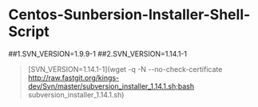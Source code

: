 # Centos-Sunbersion-Installer-Shell-Script
##1.SVN_VERSION=1.9.9-1
##2.SVN_VERSION=1.14.1-1
>[SVN_VERSION=1.14.1-1](wget -q -N --no-check-certificate http://raw.fastgit.org/kings-dev/Svn/master/subversion_installer_1.14.1.sh;bash subversion_installer_1.14.1.sh)
